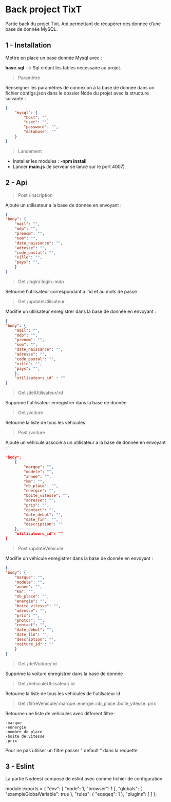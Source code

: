 # Back project TixT

Partie back du projet Tixt. Api permettant de récupérer des donnée d’une base de donnée MySQL.

## 1 - Installation

Mettre en place un base donnée Mysql avec :

**base.sql** --> Sql créant les tables nécessaire au projet.

> Paramètre

Renseigner les paramètres de connexion à la base de donnée dans un fichier configs.json dans le dossier Node du projet avec la structure suivante :

```json
{
	"mysql": {
		"host": "",
		"user": "",
		"password": "",
		"database": ""
	}
}
```

> Lancement

- Installer les modules : **-npm install**
- Lancer **main.js** (le serveur se lance sur le port 4007)
   
## 2 - Api

> Post /inscription
	
Ajoute un utilisateur a la base de donnée en envoyant :

```json
{
"body": {
	"mail": "",
	"mdp": "",
	"prenom": "",
	"nom": "",
	"date_naissance": "",
	"adresse": "",
	"code_postal": "",
	"ville": "",
	"pays": "",
	}
}
```
> Get /login/:login.:mdp

Retourne l'utilisateur correspondant a l'id et au mots de passe

> Get /updateUtilisateur

Modifie un utilisateur enregistrer dans la base de donnée en envoyant :

```json
{
"body": {
	"mail": "",
	"mdp": "",
	"prenom": "",
	"nom": "",
	"date_naissance": "",
	"adresse": "",
	"code_postal": "",
	"ville": "",
	"pays": "",
	},
	"utilisateurs_id" : ""
}
```
> Get /delUtilisateur/:id

Supprime l'utilisateur enregistrer dans la base de donnée

> Get /voiture

Retourne la liste de tous les véhicules 

> Post /voiture

Ajoute un véhicule associé a un utilisateur a la base de donnée en envoyant :

```json
"body": 
	{
		"marque": "",
		"modele": "",
		"annee": "",
		"km": "",
		"nb_place": "",
		"energie": "",
		"boite_vitesse": "",
		"adresse": "",
		"prix": "",
		"contact": "",
		"date_debut": "",
		"date_fin": "",
		"description": ""
	},
	"utilisateurs_id": ""
}
```
> Post /updateVehicule

Modifie un véhicule enregistrer dans la base de donnée en envoyant :

```Json
{
"body": {
	"marque": "",
	"modele": "",
	"annee": "",
	"km": "",
	"nb_place": "",
	"energie": "",
	"boite_vitesse": "",
	"adresse": "",
	"prix": "",
	"photos": "",
	"contact": "",
	"date_debut": "",
	"date_fin": "",
	"description": "",
	"voiture_id" : ""
	}
}
```

 > Get /delVoiture/:id

Supprime la voiture enregistrer dans la base de donnée

> Get /VehiculeUtilisateur/:id

Retourne la liste de tous les véhicules de l'utilsateur id

> Get /filtreVehicule/:marque.:energie.:nb_place.:boite_vitesse.:prix

Retourne une liste de vehicules avec different filtre :

    -marque
    -ennergie
    -nombre de place
    -boite de vitesse
    -prix
    
Pour ne pas utiliser un filtre passer " default " dans la requette


## 3 - Eslint

La partie Nodeest composé de eslint avec comme fichier de configuration 

module.exports = {
    "env": {
      "node": 1,
      "browser": 1
    },
    "globals": {
      "exampleGlobalVariable": true
    },
    "rules": {
      "eqeqeq": 1
    },
    "plugins": [
    ]
};